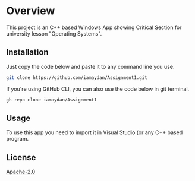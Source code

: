 # Overview

This project is an C++ based Windows App showing Critical Section for university lesson "Operating Systems".

## Installation

Just copy the code below and paste it to any command line you use.

```bash
git clone https://github.com/iamaydan/Assignment1.git
```
If you're using GitHub CLI, you can also use the code below in git terminal.

```bash
gh repo clone iamaydan/Assignment1
```
## Usage

To use this app you need to import it in Visual Studio (or any C++ based program.

## License
[Apache-2.0](http://www.apache.org/licenses/LICENSE-2.0)

